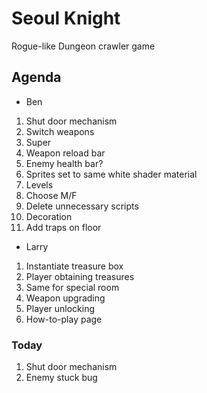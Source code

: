 # Seoul Knight
Rogue-like Dungeon crawler game

## Agenda
* Ben
1. Shut door mechanism
2. Switch weapons
3. Super
4. Weapon reload bar
5. Enemy health bar?
6. Sprites set to same white shader material
7. Levels
8. Choose M/F
9. Delete unnecessary scripts
10. Decoration
11. Add traps on floor

* Larry
1. Instantiate treasure box
2. Player obtaining treasures
3. Same for special room
4. Weapon upgrading
5. Player unlocking
6. How-to-play page

### Today
1. Shut door mechanism
2. Enemy stuck bug
